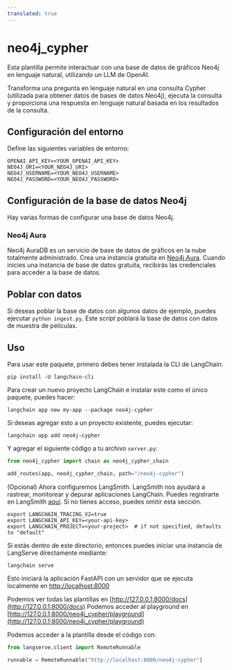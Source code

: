 ```yaml
---
translated: true
---
```


# neo4j_cypher

Esta plantilla permite interactuar con una base de datos de gráficos Neo4j en lenguaje natural, utilizando un LLM de OpenAI.

Transforma una pregunta en lenguaje natural en una consulta Cypher (utilizada para obtener datos de bases de datos Neo4j), ejecuta la consulta y proporciona una respuesta en lenguaje natural basada en los resultados de la consulta.

[](https://medium.com/neo4j/langchain-cypher-search-tips-tricks-f7c9e9abca4d)

## Configuración del entorno

Define las siguientes variables de entorno:

```shell
OPENAI_API_KEY=<YOUR_OPENAI_API_KEY>
NEO4J_URI=<YOUR_NEO4J_URI>
NEO4J_USERNAME=<YOUR_NEO4J_USERNAME>
NEO4J_PASSWORD=<YOUR_NEO4J_PASSWORD>
```

## Configuración de la base de datos Neo4j

Hay varias formas de configurar una base de datos Neo4j.

### Neo4j Aura

Neo4j AuraDB es un servicio de base de datos de gráficos en la nube totalmente administrado.
Crea una instancia gratuita en [Neo4j Aura](https://neo4j.com/cloud/platform/aura-graph-database?utm_source=langchain&utm_content=langserve).
Cuando inicies una instancia de base de datos gratuita, recibirás las credenciales para acceder a la base de datos.

## Poblar con datos

Si deseas poblar la base de datos con algunos datos de ejemplo, puedes ejecutar `python ingest.py`.
Este script poblará la base de datos con datos de muestra de películas.

## Uso

Para usar este paquete, primero debes tener instalada la CLI de LangChain:

```shell
pip install -U langchain-cli
```

Para crear un nuevo proyecto LangChain e instalar este como el único paquete, puedes hacer:

```shell
langchain app new my-app --package neo4j-cypher
```

Si deseas agregar esto a un proyecto existente, puedes ejecutar:

```shell
langchain app add neo4j-cypher
```

Y agregar el siguiente código a tu archivo `server.py`:

```python
from neo4j_cypher import chain as neo4j_cypher_chain

add_routes(app, neo4j_cypher_chain, path="/neo4j-cypher")
```

(Opcional) Ahora configuremos LangSmith.
LangSmith nos ayudará a rastrear, monitorear y depurar aplicaciones LangChain.
Puedes registrarte en LangSmith [aquí](https://smith.langchain.com/).
Si no tienes acceso, puedes omitir esta sección.

```shell
export LANGCHAIN_TRACING_V2=true
export LANGCHAIN_API_KEY=<your-api-key>
export LANGCHAIN_PROJECT=<your-project>  # if not specified, defaults to "default"
```

Si estás dentro de este directorio, entonces puedes iniciar una instancia de LangServe directamente mediante:

```shell
langchain serve
```

Esto iniciará la aplicación FastAPI con un servidor que se ejecuta localmente en
[http://localhost:8000](http://localhost:8000)

Podemos ver todas las plantillas en [http://127.0.0.1:8000/docs](http://127.0.0.1:8000/docs)
Podemos acceder al playground en [http://127.0.0.1:8000/neo4j_cypher/playground](http://127.0.0.1:8000/neo4j_cypher/playground)

Podemos acceder a la plantilla desde el código con:

```python
from langserve.client import RemoteRunnable

runnable = RemoteRunnable("http://localhost:8000/neo4j-cypher")
```
